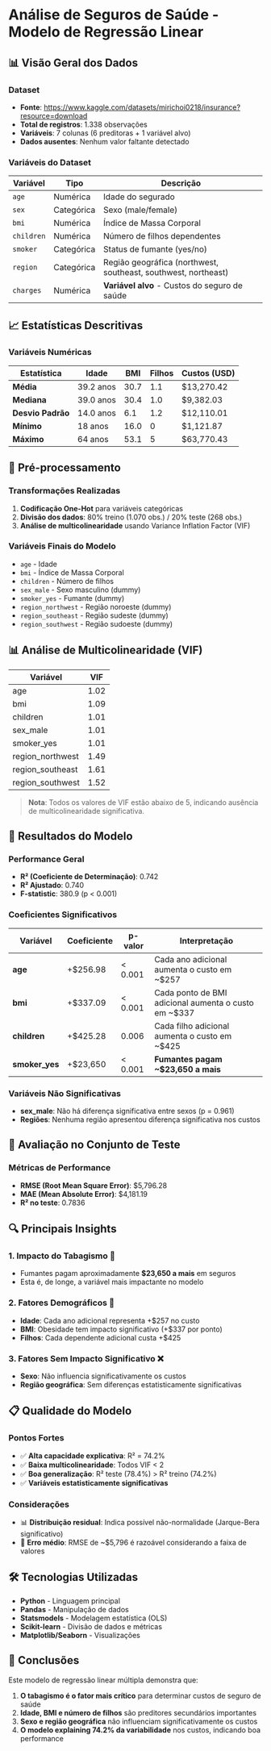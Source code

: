 # Análise de Seguros de Saúde - Modelo de Regressão Linear


## 📊 Visão Geral dos Dados

### Dataset
- **Fonte**: https://www.kaggle.com/datasets/mirichoi0218/insurance?resource=download
- **Total de registros**: 1.338 observações
- **Variáveis**: 7 colunas (6 preditoras + 1 variável alvo)
- **Dados ausentes**: Nenhum valor faltante detectado

### Variáveis do Dataset
| Variável | Tipo | Descrição |
|----------|------|-----------|
| `age` | Numérica | Idade do segurado |
| `sex` | Categórica | Sexo (male/female) |
| `bmi` | Numérica | Índice de Massa Corporal |
| `children` | Numérica | Número de filhos dependentes |
| `smoker` | Categórica | Status de fumante (yes/no) |
| `region` | Categórica | Região geográfica (northwest, southeast, southwest, northeast) |
| `charges` | Numérica | **Variável alvo** - Custos do seguro de saúde |

## 📈 Estatísticas Descritivas

### Variáveis Numéricas
| Estatística | Idade | BMI | Filhos | Custos (USD) |
|-------------|--------|-----|--------|--------------|
| **Média** | 39.2 anos | 30.7 | 1.1 | $13,270.42 |
| **Mediana** | 39.0 anos | 30.4 | 1.0 | $9,382.03 |
| **Desvio Padrão** | 14.0 anos | 6.1 | 1.2 | $12,110.01 |
| **Mínimo** | 18 anos | 16.0 | 0 | $1,121.87 |
| **Máximo** | 64 anos | 53.1 | 5 | $63,770.43 |

## 🔧 Pré-processamento

### Transformações Realizadas
1. **Codificação One-Hot** para variáveis categóricas
2. **Divisão dos dados**: 80% treino (1.070 obs.) / 20% teste (268 obs.)
3. **Análise de multicolinearidade** usando Variance Inflation Factor (VIF)

### Variáveis Finais do Modelo
- `age` - Idade
- `bmi` - Índice de Massa Corporal
- `children` - Número de filhos
- `sex_male` - Sexo masculino (dummy)
- `smoker_yes` - Fumante (dummy)
- `region_northwest` - Região noroeste (dummy)
- `region_southeast` - Região sudeste (dummy)
- `region_southwest` - Região sudoeste (dummy)

## 📊 Análise de Multicolinearidade (VIF)

| Variável | VIF |
|----------|-----|
| age | 1.02 |
| bmi | 1.09 |
| children | 1.01 |
| sex_male | 1.01 |
| smoker_yes | 1.01 |
| region_northwest | 1.49 |
| region_southeast | 1.61 |
| region_southwest | 1.52 |

> **Nota**: Todos os valores de VIF estão abaixo de 5, indicando ausência de multicolinearidade significativa.

## 🎯 Resultados do Modelo

### Performance Geral
- **R² (Coeficiente de Determinação)**: 0.742
- **R² Ajustado**: 0.740
- **F-statistic**: 380.9 (p < 0.001)

### Coeficientes Significativos

| Variável | Coeficiente | p-valor | Interpretação |
|----------|-------------|---------|---------------|
| **age** | +$256.98 | < 0.001 | Cada ano adicional aumenta o custo em ~$257 |
| **bmi** | +$337.09 | < 0.001 | Cada ponto de BMI adicional aumenta o custo em ~$337 |
| **children** | +$425.28 | 0.006 | Cada filho adicional aumenta o custo em ~$425 |
| **smoker_yes** | +$23,650 | < 0.001 | **Fumantes pagam ~$23,650 a mais** |

### Variáveis Não Significativas
- **sex_male**: Não há diferença significativa entre sexos (p = 0.961)
- **Regiões**: Nenhuma região apresentou diferença significativa nos custos

## 📏 Avaliação no Conjunto de Teste

### Métricas de Performance
- **RMSE (Root Mean Square Error)**: $5,796.28
- **MAE (Mean Absolute Error)**: $4,181.19
- **R² no teste**: 0.7836

## 🔍 Principais Insights

### 1. **Impacto do Tabagismo** 🚬
- Fumantes pagam aproximadamente **$23,650 a mais** em seguros
- Esta é, de longe, a variável mais impactante no modelo

### 2. **Fatores Demográficos** 👥
- **Idade**: Cada ano adicional representa +$257 no custo
- **BMI**: Obesidade tem impacto significativo (+$337 por ponto)
- **Filhos**: Cada dependente adicional custa +$425

### 3. **Fatores Sem Impacto Significativo** ❌
- **Sexo**: Não influencia significativamente os custos
- **Região geográfica**: Sem diferenças estatisticamente significativas

## 📋 Qualidade do Modelo

### Pontos Fortes
- ✅ **Alta capacidade explicativa**: R² = 74.2%
- ✅ **Baixa multicolinearidade**: Todos VIF < 2
- ✅ **Boa generalização**: R² teste (78.4%) > R² treino (74.2%)
- ✅ **Variáveis estatisticamente significativas**

### Considerações
- 📊 **Distribuição residual**: Indica possível não-normalidade (Jarque-Bera significativo)
- 🎯 **Erro médio**: RMSE de ~$5,796 é razoável considerando a faixa de valores

## 🛠️ Tecnologias Utilizadas

- **Python** - Linguagem principal
- **Pandas** - Manipulação de dados
- **Statsmodels** - Modelagem estatística (OLS)
- **Scikit-learn** - Divisão de dados e métricas
- **Matplotlib/Seaborn** - Visualizações

## 📝 Conclusões

Este modelo de regressão linear múltipla demonstra que:

1. **O tabagismo é o fator mais crítico** para determinar custos de seguro de saúde
2. **Idade, BMI e número de filhos** são preditores secundários importantes
3. **Sexo e região geográfica** não influenciam significativamente os custos
4. **O modelo explaining 74.2% da variabilidade** nos custos, indicando boa performance
